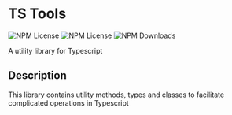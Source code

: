 
# TS Tools 

![NPM License](https://img.shields.io/npm/v/@juulsgaard/ts-tools) 
![NPM License](https://img.shields.io/npm/l/@juulsgaard/ts-tools) 
![NPM Downloads](https://img.shields.io/npm/dw/@juulsgaard/ts-tools)

A utility library for Typescript

## Description

This library contains utility methods, types and classes to facilitate complicated operations in Typescript
